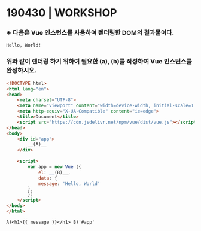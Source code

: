 # 190430 | WORKSHOP

### ※  다음은 Vue 인스턴스를 사용하여 렌더링한 DOM의 결과물이다.

```
Hello, World!
```

### 위와 같이 렌더링 하기 위하여 필요한 (a), (b)를 작성하여 Vue 인스턴스를 완성하시오.

```html
<!DOCTYPE html>
<html lang="en">
<head>
    <meta charset="UTF-8">
    <meta name="viewport" content="width=device-width, initial-scale=1.0">
    <meta http-equiv="X-UA-Compatible" content="ie=edge">
    <title>Document</title>
    <script src="https://cdn.jsdelivr.net/npm/vue/dist/vue.js"></script>
</head>
<body>
    <div id="app">
        __(A)__
    </div>
    
   	<script>
        var app = new Vue ({
            el: __(B)__,
            data: {
            message: 'Hello, World'
        },
        })
    </script>
</body>
</html>
```

```
A)<h1>{{ message }}</h1> B)'#app'
```


